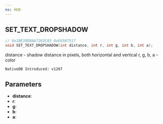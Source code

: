 ```yaml
---
ns: HUD
---
```

## SET_TEXT_DROPSHADOW

```c
// 0x1BE39DBAA7263CA5 0xE6587517
void SET_TEXT_DROPSHADOW(int distance, int r, int g, int b, int a);
```

distance - shadow distance in pixels, both horizontal and vertical
r, g, b, a - color

```
NativeDB Introduced: v1207
```

## Parameters
* **distance**:
* **r**:
* **g**:
* **b**:
* **a**:
